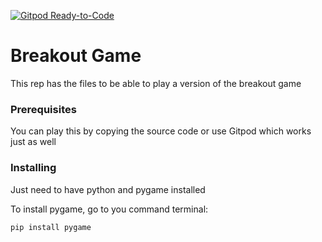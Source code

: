 [![Gitpod Ready-to-Code](https://img.shields.io/badge/Gitpod-Ready--to--Code-blue?logo=gitpod)](https://gitpod.io/#https://github.com/sheshan1961/Breakout_Game) 

# Breakout Game

This rep has the files to be able to play a version of the breakout game

### Prerequisites

You can play this by copying the source code or use Gitpod which works just as well

### Installing

Just need to have python and pygame installed

To install pygame, go to you command terminal:

```
pip install pygame
```
